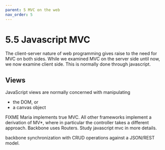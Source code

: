 ```yaml
---
parent: 5 MVC on the web
nav_order: 5
---
```

# 5.5 Javascript MVC

The client-server nature of web programming gives raise to the need for MVC on
both sides. While we examined MVC on the server side until now, we now examine
client side. This is normally done through javascript.


Views
-----

JavaScript views are normally concerned with manipulating

- the DOM, or
- a canvas object


FIXME
Maria implements true MVC. All other frameworks implement a derivation of MV*, where in particular
the controller takes a different approach. Backbone uses Routers.
Study javascript mvc in more details.


backbone synchronization with CRUD operations against a JSON/REST model.  

